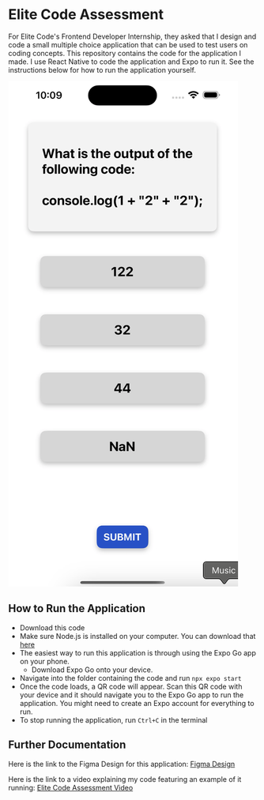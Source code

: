 # Elite Code Assessment
For Elite Code's Frontend Developer Internship, they asked that I design and code a small multiple choice application that can be used  to test users on coding concepts. This repository contains the code for the application I made. I use React Native to code the application and Expo to run it. See the instructions below for how to run the application yourself.

[![DEMO](https://raw.githubusercontent.com/juliahay/EliteCode-Assessment/master/Video/AppDemo.png)](https://raw.githubusercontent.com/juliahay/EliteCode-Assessment/master/Video/AppDemoShort.mp4)

## How to Run the Application
- Download this code
- Make sure Node.js is installed on your computer. You can download that [here](https://nodejs.org/en)
- The easiest way to run this application is through using the Expo Go app on your phone. 
    - Download Expo Go onto your device.
- Navigate into the folder containing the code and run `npx expo start`
- Once the code loads, a QR code will appear. Scan this QR code with your device and it should navigate you to the Expo Go app to run the application. You might need to create an Expo account for everything to run. 
- To stop running the application, run `Ctrl+C` in the terminal

## Further Documentation
Here is the link to the Figma Design for this application: [Figma Design](https://www.figma.com/design/AyGoSIMHrJl6l4nYVA2oYM/EliteCode-Assessment?node-id=0-1&t=Rk7zdGtq66cujH2U-1)

Here is the link to a video explaining my code featuring an example of it running: [Elite Code Assessment Video](https://www.youtube.com/watch?v=3OQA-mOS30s)
